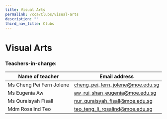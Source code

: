 ```yaml
---
title: Visual Arts
permalink: /cca/Clubs/visual-arts
description: ""
third_nav_title: Clubs
---
```

# **Visual Arts**

### Teachers-in-charge:

| Name of teacher 	| Email address 	|
|---	|---	|
| Ms Cheng Pei Fern Jolene 	| [cheng_pei_fern_jolene@moe.edu.sg](mailto:cheng_pei_fern_jolene@moe.edu.sg) 	|
| Ms Eugenia Aw 	| [aw_rui_shan_eugenia@moe.edu.sg](mailto:aw_rui_shan_eugenia@moe.edu.sg) 	|
| Ms Quraisyah Fisall 	| [nur_quraisyah_fisall@moe.edu.sg](mailto:nur_quraisyah_fisall@moe.edu.sg) 	|
| Mdm Rosalind Teo 	| [ teo_teng_li_rosalind@moe.edu.sg](mailto:teo_teng_li_rosalind@moe.edu.sg) 	|